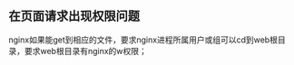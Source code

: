 在页面请求出现权限问题
------------------------------------------
nginx如果能get到相应的文件，要求nginx进程所属用户或组可以cd到web根目录，要求web根目录有nginx的w权限；
